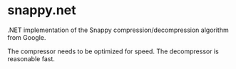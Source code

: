 snappy.net
==========

.NET implementation of the Snappy compression/decompression algorithm from Google.

The compressor needs to be optimized for speed. The decompressor is reasonable fast.
